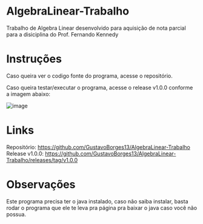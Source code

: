 # AlgebraLinear-Trabalho
 Trabalho de Algebra Linear desenvolvido para aquisição de nota parcial para a disiciplina do Prof. Fernando Kennedy

# Instruções
Caso queira ver o codigo fonte do programa, acesse o repositório.

Caso queira testar/executar o programa, acesse o release v1.0.0 conforme a imagem abaixo:

![image](https://user-images.githubusercontent.com/63672758/224456685-9a81eea2-1fea-476e-9463-22838c852a07.png)


# Links 
Repositório: https://github.com/GustavoBorges13/AlgebraLinear-Trabalho
Release v1.0.0: https://github.com/GustavoBorges13/AlgebraLinear-Trabalho/releases/tag/v1.0.0

# Observações
Este programa precisa ter o java instalado, caso não saiba instalar, basta rodar o programa que ele te leva pra página pra baixar o java caso você não possua.
